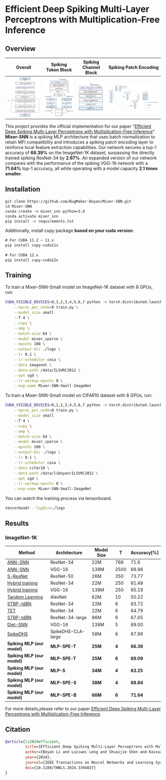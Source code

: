 # Efficient Deep Spiking Multi-Layer Perceptrons with Multiplication-Free Inference

## Overview
Overall |  Spiking Token Block | Spiking Channel Block | Spiking Patch Encoding
:-------------------------:|:-------------------------:|:-------------------------:|:-------------------------:
<img src="./assets/overview.png" width="300"></img> | <img src="./assets/token.png" width="250"></img> | <img src="./assets/channel.png" width="180"></img> | <img src="./assets/encode.png" width="500"></img> 

This project provides the official implementation for our paper "[Efficient Deep Spiking Multi-Layer Perceptrons with Multiplication-Free Inference](https://arxiv.org/abs/2306.12465)". **Mixer-SNN** is a spiking MLP architecture that uses batch normalization to retain MFI compatibility and introduces a spiking patch encoding layer to reinforce local feature extraction capabilities. Our network secures a top-1 accuracy of **66.39%** on the ImageNet-1K dataset, surpassing the directly trained spiking ResNet-34 by **2.67%**. An expanded version of our network compares with the performance of the spiking VGG-16 network with a **71.64%** top-1 accuracy, all while operating with a model capacity **2.1 times smaller**.

## Installation

```
git clone https://github.com/BugMaker-Boyan/Mixer-SNN.git
cd Mixer-SNN
conda create -n mixer_snn python=3.9
conda activate mixer_snn
pip install -r requirements.txt
```

Additionally, install cupy package **based on your cuda version**.

```
# For CUDA 11.2 ~ 11.x
pip install cupy-cuda11x

# For CUDA 12.x
pip install cupy-cuda12x
```

## Training

To train a Mixer-SNN-Small model on ImageNet-1K dataset with 8 GPUs, run:

```bash
CUDA_VISIBLE_DEVICES=0,1,2,3,4,5,6,7 python -m torch.distributed.launch \
	--nproc_per_node=8 train.py \
	--model_size small
	--T 4 \
	--cupy \
	--amp \
	--batch-size 64 \
	--model mixer_sparse \
	--epochs 100 \
	--output-dir ./logs \
	--lr 0.1 \
	--lr-scheduler cosa \
	--data imagenet \
	--data-path /data/ILSVRC2012 \
	--opt sgd \
	--lr-warmup-epochs 0 \
	--exp-name Mixer-SNN-Small-ImageNet
```

To train a Mixer-SNN-Small model on CIFAR10 dataset with 8 GPUs, run:

```bash
CUDA_VISIBLE_DEVICES=0,1,2,3,4,5,6,7 python -m torch.distributed.launch \
	--nproc_per_node=8 train.py \
	--model_size small
	--T 4 \
	--cupy \
	--amp \
	--batch-size 64 \
	--model mixer_sparse \
	--epochs 100 \
	--output-dir ./logs \
	--lr 0.1 \
	--lr-scheduler cosa \
	--data cifar10 \
	--data-path /data/liboyan/ILSVRC2012 \
	--opt sgd \
	--lr-warmup-epochs 0 \
	--exp-name Mixer-SNN-Small-ImageNet
```

You can watch the training process via tensorboard:

```bash
tensorboadr --logdir=./logs
```

## Results

### ImageNet-1K

| Method                                                       | Architecture       | Model Size | T     | Accuracy[%] |
| ------------------------------------------------------------ | ------------------ | ---------- | ----- | ----------- |
| [ANN-SNN](https://arxiv.org/abs/1802.02627)                  | ResNet-34          | 22M        | 768   | 71.6        |
| [ANN-SNN](https://arxiv.org/abs/1802.02627)                  | VGG-16             | 138M       | 2500  | 69.96       |
| [S-ResNet](https://ieeexplore.ieee.org/document/9597475)     | ResNet-50          | 26M        | 350   | 73.77       |
| [Hybrid training](https://openreview.net/forum?id=B1xSperKvH) | ResNet-34          | 22M        | 250   | 61.48       |
| [Hybrid training](https://www.semanticscholar.org/paper/Enabling-Spike-Based-Backpropagation-for-Training-Lee-Sarwar/eaaaed86d1b811fb4690e20ec532d4298c10e324) | VGG-16             | 138M       | 250   | 65.19       |
| [Tandem Learning](https://ieeexplore.ieee.org/document/9492305) | AlexNet            | 62M        | 10    | 50.22       |
| [STBP-tdBN](https://ojs.aaai.org/index.php/AAAI/article/view/17320) | ResNet-34          | 22M        | 6     | 63.72       |
| [TET](https://openreview.net/forum?id=_XNtisL32jv)           | ResNet-34          | 22M        | 6     | 64.79       |
| [STBP-tdBN](https://ojs.aaai.org/index.php/AAAI/article/view/17320) | ResNet-34-large    | 86M        | 6     | 67.05       |
| [Diet-SNN](https://ieeexplore.ieee.org/document/9556508/)    | VGG-16             | 138M       | 5     | 69.00       |
| [SpikeDHS](https://papers.nips.cc/paper_files/paper/2022/hash/9e8c2895db691eaab85af37bddee75aa-Abstract-Conference.html) | SpikeDHS-CLA-large | 58M        | 6     | 67.96       |
| **Spiking MLP (our model)**                                  | **MLP-SPE-T**      | **25M**    | **4** | **66.39**   |
| **Spiking MLP (our model)**                                  | **MLP-SPE-T**      | **25M**    | **6** | **69.09**   |
| **Spiking MLP (our model)**                                  | **MLP-S**          | **34M**    | **4** | **63.25**   |
| **Spiking MLP (our model)**                                  | **MLP-SPE-S**      | **38M**    | **4** | **68.84**   |
| **Spiking MLP (our model)**                                  | **MLP-SPE-B**      | **66M**    | **6** | **71.64**   |

For more details,please refer to our paper [Efficient Deep Spiking Multi-Layer Perceptrons with Multiplication-Free Inference](https://arxiv.org/abs/2306.12465).


## Citation
```BibTex
@article{li2024efficient,
         title={Efficient Deep Spiking Multi-Layer Perceptrons with Multiplication-Free Inference}, 
         author={Boyan Li and Luziwei Leng and Shuaijie Shen and Kaixuan Zhang and Jianguo Zhang and Jianxing Liao and Ran Cheng},
         year={2024},
         journal={IEEE Transactions on Neural Networks and Learning Systems},
         doi={10.1109/TNNLS.2024.3394837}
}
```
